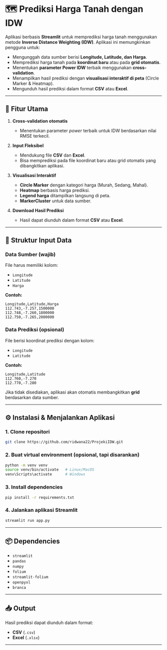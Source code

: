 # 🗺️ Prediksi Harga Tanah dengan IDW

Aplikasi berbasis **Streamlit** untuk memprediksi harga tanah menggunakan metode **Inverse Distance Weighting (IDW)**.
Aplikasi ini memungkinkan pengguna untuk:

* Mengunggah data sumber berisi **Longitude, Latitude, dan Harga**.
* Memprediksi harga tanah pada **koordinat baru** atau pada **grid otomatis**.
* Menentukan **parameter Power IDW** terbaik menggunakan **cross-validation**.
* Menampilkan hasil prediksi dengan **visualisasi interaktif di peta** (Circle Marker & Heatmap).
* Mengunduh hasil prediksi dalam format **CSV** atau **Excel**.

---

## 🚀 Fitur Utama

1. **Cross-validation otomatis**

   * Menentukan parameter *power* terbaik untuk IDW berdasarkan nilai RMSE terkecil.

2. **Input Fleksibel**

   * Mendukung file **CSV** dan **Excel**.
   * Bisa memprediksi pada file koordinat baru atau grid otomatis yang dibangkitkan aplikasi.

3. **Visualisasi Interaktif**

   * **Circle Marker** dengan kategori harga (Murah, Sedang, Mahal).
   * **Heatmap** berbasis harga prediksi.
   * **Legend harga** ditampilkan langsung di peta.
   * **MarkerCluster** untuk data sumber.

4. **Download Hasil Prediksi**

   * Hasil dapat diunduh dalam format **CSV** atau **Excel**.

---

## 📂 Struktur Input Data

### Data Sumber (wajib)

File harus memiliki kolom:

* `Longitude`
* `Latitude`
* `Harga`

**Contoh:**

```csv
Longitude,Latitude,Harga
112.743,-7.257,1500000
112.748,-7.260,1800000
112.750,-7.265,2000000
```

### Data Prediksi (opsional)

File berisi koordinat prediksi dengan kolom:

* `Longitude`
* `Latitude`

**Contoh:**

```csv
Longitude,Latitude
112.760,-7.270
112.770,-7.280
```

Jika tidak disediakan, aplikasi akan otomatis membangkitkan **grid** berdasarkan data sumber.

---

## ⚙️ Instalasi & Menjalankan Aplikasi

### 1. Clone repositori

```bash
git clone https://github.com/ridwana22/ProjekiIDW.git
```

### 2. Buat virtual environment (opsional, tapi disarankan)

```bash
python -m venv venv
source venv/bin/activate   # Linux/MacOS
venv\Scripts\activate      # Windows
```

### 3. Install dependencies

```bash
pip install -r requirements.txt
```

### 4. Jalankan aplikasi Streamlit

```bash
streamlit run app.py
```

---

## 📦 Dependencies

* `streamlit`
* `pandas`
* `numpy`
* `folium`
* `streamlit-folium`
* `openpyxl`
* `branca`

---
## 📥 Output

Hasil prediksi dapat diunduh dalam format:

* **CSV** (`.csv`)
* **Excel** (`.xlsx`)

---

